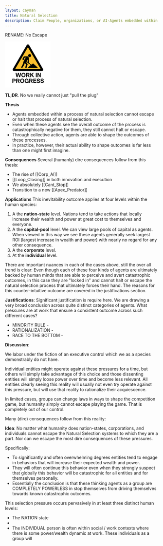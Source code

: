 ```yaml
---
layout: cayman
title: Natural Selection
description: Claim People, organizations, or AI-Agents embedded within a process of natural selection cannot escape or halt that process of natural selection.
---
```

RENAME: No Escape

<img src="../assets/images/WorkInProgress.png" height="150px;" />


**TL;DR**. No we really cannot just "pull the plug" 

**Thesis** 
- Agents embedded within a process of natural selection cannot escape or halt that process of natural selection.
- Even when these agents see the overall outcome of the process is catastrophically negative for them, they still cannot halt or escape. 
- Through collective action, agents are able to shape the outcomes of these processes.
- In practice, however, their actual ability to shape outcomes is far less than one might first imagine.

**Consequences** 
Several (humanly) dire consequences follow from this thesis:
- The rise of [[Corp_AI]] 
- [[Loop_Closing]] in both innovation and execution
- We absolutely [[Cant_Stop]] 
- Transition to a new [[Apex_Predator]]

**Applications**
This inevitability outcome applies at four levels within the human species:
1. A the **nation-state** level. Nations tend to take actions that locally increase their wealth and power at great cost to themselves and everyone.
2. A the **capital-pool** level.  We can view large pools of capital as agents.  When viewed in this way we see these agents generally seek largest ROI (largest increase in wealth and power) with nearly no regard for any other consequence.
3. A the **corporate** level.
4. At the **individual** level.  

There are important nuances in each of the cases above, still the over all trend is clear: Even though each of these four kinds of agents are ultimately backed by human minds that are able to perceive and avert catastrophic outcomes, in this case they are "locked in" and cannot halt or escape the natural selection process that ultimately forces their hand.  The reasons for this counter-intuitive outcome are covered in the justifications section.

**Justifications**:
Significant justification is require here.  We are drawing a very broad conclusion across quite distinct categories of agents.  What pressures are at work that ensure a consistent outcome across such different cases?

- MINORITY RULE - 
- RATIONALIZATION - 
- RACE TO THE BOTTOM - 

**Discussion**:



We labor under the fiction of an executive control which we as a species demonstrably do not have.

Individual entities might operate against these pressures for a time, but others will simply take advantage of this choice and those dissenting entities will simply loose power over time and become less relevant.  All entities clearly seeing this reality will usually not even try operate against this pressure, but will use that reality to rationalize their acquiescence.  

In limited cases, groups can change laws in ways to shape the competition game, but humanity simply cannot escape playing the game.  That is completely out of our control.

Many (dire) consequences follow from this reality:



**Idea**:  No matter what humanity does nation-states, corporations, and individuals cannot escape the Natural Selection systems to which they are a part.  Nor can we escape the most dire consequences of these pressures.


Specifically:  
- To significantly and often overwhelming degrees entities tend to engage in behaviors that will increase their expected wealth and power. 
- They will often continue this behavior even when they strongly suspect that globally this behavior will be catastrophic for all entities and for themselves personally.
- Essentially the conclusion is that these thinking agents as a group are COMPLETELY POWERLESS in stop themselves from driving themselves towards known catastrophic outcomes.

This selection pressure occurs pervasively in at least three distinct human levels:
- The NATION state
- 
- The INDIVIDUAL person is often within social / work contexts where there is some power/wealth dynamic at work.  These individuals as a group will 

